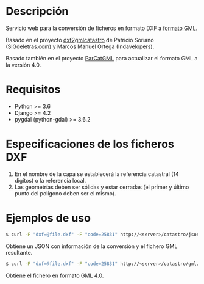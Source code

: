 Descripción
===========

Servicio web para la conversión de ficheros en formato DXF a [formato GML](https://www.catastro.hacienda.gob.es/documentos/formatos_intercambio/Formato%20GML%20parcela%20catastral.pdf).

Basado en el proyecto [dxf2gmlcatastro](https://github.com/sigdeletras/dxf2gmlcatastro) de Patricio Soriano (SIGdeletras.com) y Marcos Manuel Ortega (Indavelopers).

Basado también en el proyecto [ParCatGML](https://github.com/psigcat/ParCatGML) para actualizar el formato GML a la versión 4.0.


Requisitos
==========

* Python >= 3.6
* Django >= 4.2
* pygdal (python-gdal) >= 3.6.2


Especificaciones de los ficheros DXF
====================================

1. En el nombre de la capa se establecerá la referencia catastral (14 dígitos) o la referencia local.
2. Las geometrías deben ser sólidas y estar cerradas (el primer y último punto del polígono deben ser el mismo).


Ejemplos de uso
===============

```bash
$ curl -F "dxf=@file.dxf" -F "code=25831" http://<server>/catastro/json/ > result.json
```

Obtiene un JSON con información de la conversión y el fichero GML resultante.


```bash
$ curl -F "dxf=@file.dxf" -F "code=25831" http://<server>/catastro/gml/ > file.gml
```

Obtiene el fichero en formato GML 4.0.
